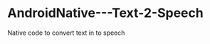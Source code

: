 AndroidNative---Text-2-Speech
=============================

Native code to convert text in to speech
